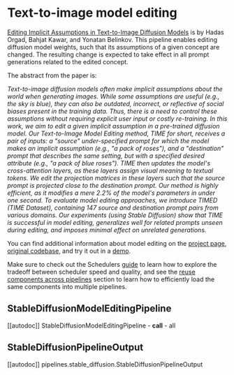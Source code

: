 <!--Copyright 2023 The HuggingFace Team. All rights reserved.

Licensed under the Apache License, Version 2.0 (the "License"); you may not use this file except in compliance with
the License. You may obtain a copy of the License at

http://www.apache.org/licenses/LICENSE-2.0

Unless required by applicable law or agreed to in writing, software distributed under the License is distributed on
an "AS IS" BASIS, WITHOUT WARRANTIES OR CONDITIONS OF ANY KIND, either express or implied. See the License for the
specific language governing permissions and limitations under the License.
-->

# Text-to-image model editing

[Editing Implicit Assumptions in Text-to-Image Diffusion Models](https://huggingface.co/papers/2303.08084) is by Hadas Orgad, Bahjat Kawar, and Yonatan Belinkov. This pipeline enables editing diffusion model weights, such that its assumptions of a given concept are changed. The resulting change is expected to take effect in all prompt generations related to the edited concept.

The abstract from the paper is:

*Text-to-image diffusion models often make implicit assumptions about the world when generating images. While some assumptions are useful (e.g., the sky is blue), they can also be outdated, incorrect, or reflective of social biases present in the training data. Thus, there is a need to control these assumptions without requiring explicit user input or costly re-training. In this work, we aim to edit a given implicit assumption in a pre-trained diffusion model. Our Text-to-Image Model Editing method, TIME for short, receives a pair of inputs: a "source" under-specified prompt for which the model makes an implicit assumption (e.g., "a pack of roses"), and a "destination" prompt that describes the same setting, but with a specified desired attribute (e.g., "a pack of blue roses"). TIME then updates the model's cross-attention layers, as these layers assign visual meaning to textual tokens. We edit the projection matrices in these layers such that the source prompt is projected close to the destination prompt. Our method is highly efficient, as it modifies a mere 2.2% of the model's parameters in under one second. To evaluate model editing approaches, we introduce TIMED (TIME Dataset), containing 147 source and destination prompt pairs from various domains. Our experiments (using Stable Diffusion) show that TIME is successful in model editing, generalizes well for related prompts unseen during editing, and imposes minimal effect on unrelated generations.*

You can find additional information about model editing on the [project page](https://time-diffusion.github.io/), [original codebase](https://github.com/bahjat-kawar/time-diffusion), and try it out in a [demo](https://huggingface.co/spaces/bahjat-kawar/time-diffusion).

<Tip>

Make sure to check out the Schedulers [guide](../../using-diffusers/schedulers) to learn how to explore the tradeoff between scheduler speed and quality, and see the [reuse components across pipelines](../../using-diffusers/loading#reuse-components-across-pipelines) section to learn how to efficiently load the same components into multiple pipelines.

</Tip>

## StableDiffusionModelEditingPipeline
[[autodoc]] StableDiffusionModelEditingPipeline
	- __call__
	- all

## StableDiffusionPipelineOutput
[[autodoc]] pipelines.stable_diffusion.StableDiffusionPipelineOutput
